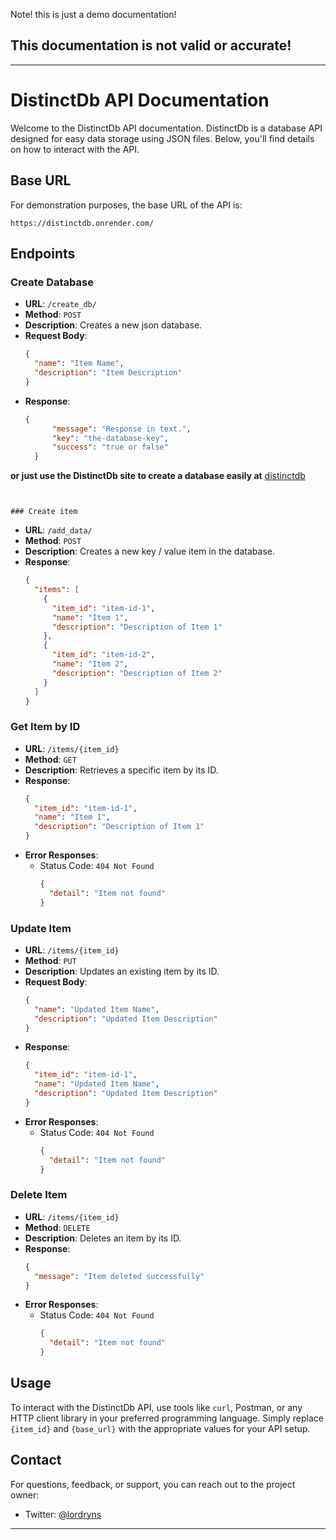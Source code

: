 Note! this is just a demo documentation! 

## This documentation is not valid or accurate!
---

# DistinctDb API Documentation

Welcome to the DistinctDb API documentation. DistinctDb is a database API designed for easy data storage using JSON files. Below, you'll find details on how to interact with the API.

## Base URL

For demonstration purposes, the base URL of the API is:

```
https://distinctdb.onrender.com/
```



## Endpoints

### Create Database

- **URL**: `/create_db/`
- **Method**: `POST`
- **Description**: Creates a new json database.
- **Request Body**:
  ```json
  {
    "name": "Item Name",
    "description": "Item Description"
  }
  ```
- **Response**:
  ```json
  {
        "message": "Response in text.",
        "key": "the-database-key", 
        "success": "true or false"
    }

**or just use the DistinctDb site to create a database easily at** [distinctdb](https://distinctdb.vercel.app)
 
```


### Create item
```
- **URL**: `/add_data/`
- **Method**: `POST`
- **Description**: Creates a new key / value item in the database.
- **Response**:
  ```json
  {
    "items": [
      {
        "item_id": "item-id-1",
        "name": "Item 1",
        "description": "Description of Item 1"
      },
      {
        "item_id": "item-id-2",
        "name": "Item 2",
        "description": "Description of Item 2"
      }
    ]
  }
  ```

### Get Item by ID

- **URL**: `/items/{item_id}`
- **Method**: `GET`
- **Description**: Retrieves a specific item by its ID.
- **Response**:
  ```json
  {
    "item_id": "item-id-1",
    "name": "Item 1",
    "description": "Description of Item 1"
  }
  ```
- **Error Responses**:
  - Status Code: `404 Not Found`
    ```json
    {
      "detail": "Item not found"
    }
    ```

### Update Item

- **URL**: `/items/{item_id}`
- **Method**: `PUT`
- **Description**: Updates an existing item by its ID.
- **Request Body**:
  ```json
  {
    "name": "Updated Item Name",
    "description": "Updated Item Description"
  }
  ```
- **Response**:
  ```json
  {
    "item_id": "item-id-1",
    "name": "Updated Item Name",
    "description": "Updated Item Description"
  }
  ```
- **Error Responses**:
  - Status Code: `404 Not Found`
    ```json
    {
      "detail": "Item not found"
    }
    ```

### Delete Item

- **URL**: `/items/{item_id}`
- **Method**: `DELETE`
- **Description**: Deletes an item by its ID.
- **Response**:
  ```json
  {
    "message": "Item deleted successfully"
  }
  ```
- **Error Responses**:
  - Status Code: `404 Not Found`
    ```json
    {
      "detail": "Item not found"
    }
    ```

## Usage

To interact with the DistinctDb API, use tools like `curl`, Postman, or any HTTP client library in your preferred programming language. Simply replace `{item_id}` and `{base_url}` with the appropriate values for your API setup.

## Contact

For questions, feedback, or support, you can reach out to the project owner:

- Twitter: [@lordryns](https://twitter.com/lordryns)

---

